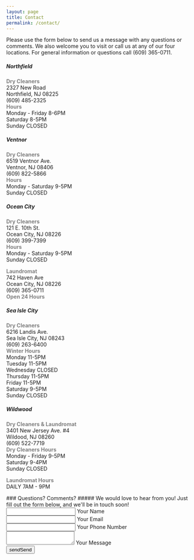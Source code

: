 ```yaml
---
layout: page
title: Contact
permalink: /contact/
---
```


Please use the form below to send us a message with any questions or comments. We also welcome you to visit or call us at any of our four locations. For general information or questions call (609) 365-0711.

<div id="locations-info">
  <div class="row">
     <div class="col s12 m6 l3">
      <h5><strong>Northfield</strong></h5>
      <p><span style="color: #808080;"><strong>Dry Cleaners</strong></span><br />2327 New Road<br />Northfield, NJ 08225<br />(609) 485-2325<br /><span style="color: #808080;"><strong>Hours</strong></span><br />Monday - Friday 8-6PM<br />Saturday 8-5PM<br />Sunday CLOSED</p>
    </div>
    <div class="col s12 m6 l3">
      <h5><strong>Ventnor</strong></h5>
      <p><span style="color: #808080;"><strong>Dry Cleaners</strong></span><br />6519 Ventnor Ave. <br />Ventnor, NJ 08406<br />(609) 822-5866<br /><span style="color: #808080;"><strong>Hours</strong></span><br />Monday - Saturday 9-5PM<br />Sunday CLOSED</p>
    </div>
    <div class="col s12 m6 l3">
      <h5><strong>Ocean City</strong></h5>
      <p><span style="color: #808080;"><strong>Dry Cleaners</strong></span><br />121 E. 10th St.<br />Ocean City, NJ 08226<br />(609) 399-7399<br /><span style="color: #808080;"><strong>Hours</strong></span><br />Monday - Saturday 9-5PM<br />Sunday CLOSED</p>
      <p><span style="color: #808080;"><strong>Laundromat</strong></span><br />742 Haven Ave<br />Ocean City, NJ 08226<br />(609) 365-0711<br /><span style="color: #808080;"><strong>Open 24 Hours</strong></span><br /></p>
    </div>
    <div class="col s12 m6 l3">
      <h5><strong>Sea Isle City</strong></h5>
      <p><span style="color: #808080;"><strong>Dry Cleaners</strong></span><br />6216 Landis Ave.<br />Sea Isle City, NJ 08243<br />(609) 263-6400<br /><span style="color: #808080;"><strong>Winter Hours</strong></span><br />Monday 11-5PM<br />Tuesday 11-5PM<br />Wednesday CLOSED<br />Thursday 11-5PM<br />Friday 11-5PM<br />Saturday 9-5PM<br />Sunday CLOSED</p>
    </div>
    <div class="col s12 m6 l3">
      <h5><strong>Wildwood</strong></h5>
      <p><span style="color: #808080;"><strong>Dry Cleaners & Laundromat</strong></span><br />3401 New Jersey Ave. #4<br />Wildood, NJ 08260<br />(609) 522-7719<br /><span style="color: #808080;"><strong>Dry Cleaners Hours</strong></span><br />Monday - Friday 9-5PM<br />Saturday 9-4PM<br /> Sunday CLOSED</p>
      <p><span style="color: #808080;"><strong>Laundromat Hours</strong></span><br />DAILY 7AM - 9PM<br /></p>
    </div>
  </div>
</div>
### Questions? Comments?
##### We would love to hear from you!
Just fill out the form below, and we'll be in touch soon!

<div class="row">
  <form class="col s12" method="POST" action="https://formspree.io/sharpcleaners@gmail.com">
    <div class="row">
      <div class="input-field col s12">
        <input id="name" type="text" class="validate" name="name">
        <label for="name">Your Name</label>
      </div>
    </div>
    <div class="row">
      <div class="input-field col s12">
        <input id="email" type="email" class="validate" name="email">
        <label for="email">Your Email</label>
      </div>
    </div>
    <div class="row">
      <div class="input-field col s12">
        <input id="tel" type="tel" class="validate" name="tel">
        <label for="tel">Your Phone Number</label>
      </div>
    </div>
    <div class="row">
      <div class="input-field col s12">
        <textarea id="textarea1" class="materialize-textarea" name="message"></textarea>
        <label for="textarea1">Your Message</label>
      </div>
    </div>
    <button type="submit" class="btn-large waves-effect waves-light blue darken-4"><i class="material-icons right">send</i>Send </button>
  </form>
</div>
